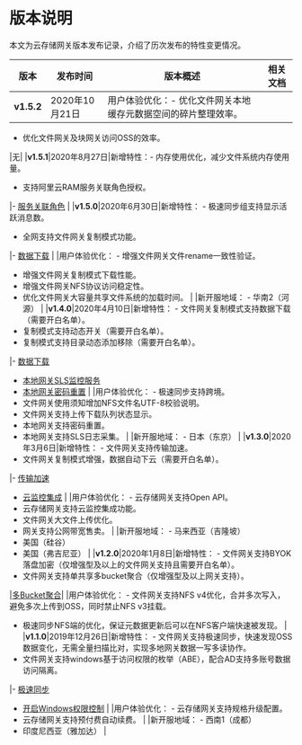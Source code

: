 # 版本说明

本文为云存储网关版本发布记录，介绍了历次发布的特性变更情况。

|版本|发布时间|版本概述|相关文档|
|--|----|----|----|
|**v1.5.2**|2020年10月21日|用户体验优化：-   优化文件网关本地缓存元数据空间的碎片整理效率。
-   优化文件网关及块网关访问OSS的效率。

|无|
|**v1.5.1**|2020年8月27日|新增特性：-   内存使用优化，减少文件系统内存使用量。
-   支持阿里云RAM服务关联角色授权。

|-   [服务关联角色](/cn.zh-CN/产品简介/服务关联角色.md) |
|**v1.5.0**|2020年6月30日|新增特性： -   极速同步组支持显示活跃消息数。
-   全网支持文件网关复制模式功能。

|-   [数据下载](/cn.zh-CN/云控制台用户指南/文件网关/数据下载.md) |
|用户体验优化： -   增强文件网关文件rename一致性验证。
-   增强文件网关复制模式下载性能。
-   增强文件网关NFS协议访问稳定性。
-   优化文件网关大容量共享文件系统的加载时间。 |
|新开服地域： -   华南2（河源） |
|**v1.4.0**|2020年4月10日|新增特性： -   文件网关复制模式支持数据下载（需要开白名单）。
-   复制模式支持动态开关（需要开白名单）。
-   复制模式支持目录动态添加移除（需要开白名单）。

|-   [数据下载](/cn.zh-CN/云控制台用户指南/文件网关/数据下载.md)
-   [本地网关SLS监控服务](/cn.zh-CN/本地控制台用户指南/文件网关/监控服务.md)
-   [本地网关密码重置](/cn.zh-CN/本地控制台用户指南/文件网关/部署本地文件网关控制台.md) |
|用户体验优化： -   极速同步支持跨境。
-   文件网关使用须知增加NFS文件名UTF-8校验说明。
-   文件网关支持上传下载队列状态显示。
-   本地网关支持密码重置。
-   本地网关支持SLS日志采集。 |
|新开服地域： -   日本（东京） |
|**v1.3.0**|2020年3月6日|新增特性： -   文件网关支持传输加速。
-   文件网关复制模式增强，数据自动下云（需要开白名单）。

|-   [传输加速](/cn.zh-CN/云控制台用户指南/文件网关/传输加速.md)
-   [云监控集成](/cn.zh-CN/最佳实践/功能特性/云监控集成.md) |
|用户体验优化： -   云存储网关支持Open API。
-   云存储网关支持云监控集成功能。
-   文件网关大文件上传优化。
-   网关支持公网带宽售卖。 |
|新开服地域： -   马来西亚（吉隆坡）
-   美国（硅谷）
-   美国（弗吉尼亚） |
|**v1.2.0**|2020年1月8日|新增特性： -   文件网关支持BYOK落盘加密（仅增强型及以上的文件网关支持且需要开白名单）。
-   文件网关支持单共享多bucket聚合（仅增强型及以上网关支持）。

|[多Bucket聚合](/cn.zh-CN/云控制台用户指南/文件网关/多Bucket聚合.md)|
|用户体验优化： -   文件网关支持NFS v4优化，合并多次写入，避免多次上传到OSS，同时禁止NFS v3挂载。
-   极速同步NFS端的优化，保证元数据更新后可以在NFS客户端快速被发现。 |
|**v1.1.0**|2019年12月26日|新增特性： -   文件网关支持极速同步，快速发现OSS数据变化，无需全量扫描比对，实现多地网关数据一写多读协作。
-   文件网关支持windows基于访问权限的枚举（ABE），配合AD支持多账号数据访问隔离。

|-   [极速同步](/cn.zh-CN/云控制台用户指南/文件网关/极速同步.md)
-   [开启Windows权限控制](/cn.zh-CN/云控制台用户指南/文件网关/开启Windows权限控制.md) |
|用户体验优化： -   云存储网关支持规格升级配置。
-   云存储网关支持预付费自动续费。 |
|新开服地域： -   西南1（成都）
-   印度尼西亚（雅加达） |

